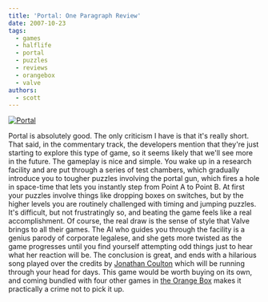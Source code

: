 ```yaml
---
title: 'Portal: One Paragraph Review'
date: 2007-10-23
tags:
  - games
  - halflife
  - portal
  - puzzles
  - reviews
  - orangebox
  - valve
authors:
  - scott
---
```


[![Portal](/images/1699885266_7bfe65b1f7.jpg)](http://www.flickr.com/photos/spaceninja/1699885266/)

Portal is absolutely good. The only criticism I have is that it's really short. That said, in the commentary track, the developers mention that they're just starting to explore this type of game, so it seems likely that we'll see more in the future. The gameplay is nice and simple. You wake up in a research facility and are put through a series of test chambers, which gradually introduce you to tougher puzzles involving the portal gun, which fires a hole in space-time that lets you instantly step from Point A to Point B. At first your puzzles involve things like dropping boxes on switches, but by the higher levels you are routinely challenged with timing and jumping puzzles. It's difficult, but not frustratingly so, and beating the game feels like a real accomplishment. Of course, the real draw is the sense of style that Valve brings to all their games. The AI who guides you through the facility is a genius parody of corporate legalese, and she gets more twisted as the game progresses until you find yourself attempting odd things just to hear what her reaction will be. The conclusion is great, and ends with a hilarious song played over the credits by [Jonathan Coulton](http://www.jonathancoulton.com/2007/10/15/portal-the-skinny/) which will be running through your head for days. This game would be worth buying on its own, and coming bundled with four other games in [the Orange Box](http://www.whatistheorangebox.com/) makes it practically a crime not to pick it up.
